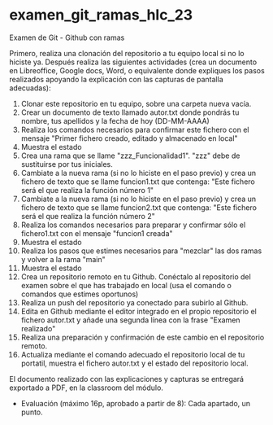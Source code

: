 # examen_git_ramas_hlc_23

Examen de Git - Github con ramas

Primero, realiza una clonación del repositorio a tu equipo local si no lo hiciste ya. Después realiza las siguientes actividades (crea un documento en Libreoffice, Google docs, Word, o equivalente donde expliques los pasos realizados apoyando la explicación con las capturas de pantalla adecuadas):

1. Clonar este repositorio en tu equipo, sobre una carpeta nueva vacía.
2. Crear un documento de texto llamado autor.txt donde pondrás tu nombre, tus apellidos y la fecha de hoy (DD-MM-AAAA)
3. Realiza los comandos necesarios para confirmar este fichero con el mensaje "Primer fichero creado, editado y almacenado en local"
4. Muestra el estado
5. Crea una rama que se llame "zzz_Funcionalidad1". "zzz" debe de sustituirse por tus iniciales.
6. Cambiate a la nueva rama (si no lo hiciste en el paso previo) y crea un fichero de texto que se llame funcion1.txt que contenga: "Este fichero será el que realiza la función número 1"
7. Cambiate a la nueva rama (si no lo hiciste en el paso previo) y crea un fichero de texto que se llame funcion2.txt que contenga: "Este fichero será el que realiza la función número 2"
8. Realiza los comandos necesarios para preparar y confirmar sólo el fichero1.txt con el mensaje "funcion1 creada"
9. Muestra el estado
10. Realiza los pasos que estimes necesarios para "mezclar" las dos ramas y volver a la rama "main"
11. Muestra el estado
12. Crea un repositorio remoto en tu Github. Conéctalo al repositorio del examen sobre el que has trabajado en local (usa el comando o comandos que estimes oportunos)
13. Realiza un push del repositorio ya conectado para subirlo al Github.
14. Edita en Github mediante el editor integrado en el propio repositorio el fichero autor.txt y añade una segunda línea con la frase "Examen realizado"
15. Realiza una preparación y confirmación de este cambio en el repositorio remoto.
16. Actualiza mediante el comando adecuado el repositorio local de tu portatil, muestra el fichero autor.txt y el estado del repositorio local.

El documento realizado con las explicaciones y capturas se entregará exportado a PDF, en la classroom del módulo.

- Evaluación (máximo 16p, aprobado a partir de 8): Cada apartado, un punto.
